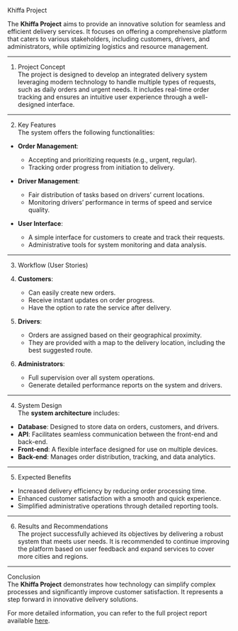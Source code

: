 Khiffa Project 

The **Khiffa Project** aims to provide an innovative solution for seamless and efficient delivery services. It focuses on offering a comprehensive platform that caters to various stakeholders, including customers, drivers, and administrators, while optimizing logistics and resource management.  

---

 1. Project Concept  
The project is designed to develop an integrated delivery system leveraging modern technology to handle multiple types of requests, such as daily orders and urgent needs. It includes real-time order tracking and ensures an intuitive user experience through a well-designed interface.  

---

 2. Key Features  
The system offers the following functionalities:  
- **Order Management**:  
  - Accepting and prioritizing requests (e.g., urgent, regular).  
  - Tracking order progress from initiation to delivery.  

- **Driver Management**:  
  - Fair distribution of tasks based on drivers’ current locations.  
  - Monitoring drivers’ performance in terms of speed and service quality.  

- **User Interface**:  
  - A simple interface for customers to create and track their requests.  
  - Administrative tools for system monitoring and data analysis.  

---

3. Workflow (User Stories)  
1. **Customers**:  
   - Can easily create new orders.  
   - Receive instant updates on order progress.  
   - Have the option to rate the service after delivery.  

2. **Drivers**:  
   - Orders are assigned based on their geographical proximity.  
   - They are provided with a map to the delivery location, including the best suggested route.  

3. **Administrators**:  
   - Full supervision over all system operations.  
   - Generate detailed performance reports on the system and drivers.  

---

4. System Design  
The **system architecture** includes:  
- **Database**: Designed to store data on orders, customers, and drivers.  
- **API**: Facilitates seamless communication between the front-end and back-end.  
- **Front-end**: A flexible interface designed for use on multiple devices.  
- **Back-end**: Manages order distribution, tracking, and data analytics.  

---

5. Expected Benefits  
- Increased delivery efficiency by reducing order processing time.  
- Enhanced customer satisfaction with a smooth and quick experience.  
- Simplified administrative operations through detailed reporting tools.  

---

6. Results and Recommendations  
The project successfully achieved its objectives by delivering a robust system that meets user needs. It is recommended to continue improving the platform based on user feedback and expand services to cover more cities and regions.  

---

Conclusion  
The **Khiffa Project** demonstrates how technology can simplify complex processes and significantly improve customer satisfaction. It represents a step forward in innovative delivery solutions.  

For more detailed information, you can refer to the full project report available [here](https://github.com/renad371/khiffa_backend/blob/main/Khiffa.pdf).
